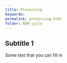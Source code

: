 ```yaml
---
title: Preserving
keywords:
permalink: preserving.html
folder: RDM_cycle
---
```


## Subtitle 1

Some text that you can fill in
